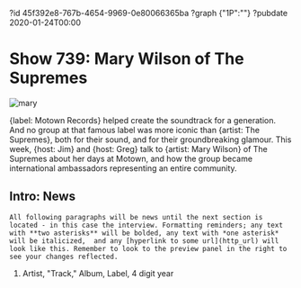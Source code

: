 ?id 45f392e8-767b-4654-9969-0e80066365ba
?graph {"1P":""}
?pubdate 2020-01-24T00:00
# Show 739: Mary Wilson of The Supremes

![mary](https://static.soundopinions.org/images/2020/mary.jpg)

{label: Motown Records} helped create the soundtrack for a generation. And no group at that famous label was more iconic than {artist: The Supremes}, both for their sound, and for their groundbreaking glamour. This week, {host: Jim} and {host: Greg} talk to {artist: Mary Wilson} of The Supremes about her days at Motown, and how the group became international ambassadors representing an entire community.


## Intro: News
    All following paragraphs will be news until the next section is located - in this case the interview. Formatting reminders; any text with **two asterisks** will be bolded, any text with *one asterisk* will be italicized,  and any [hyperlink to some url](http_url) will look like this. Remember to look to the preview panel in the right to see your changes reflected.


1. Artist, "Track," Album, Label, 4 digit year
